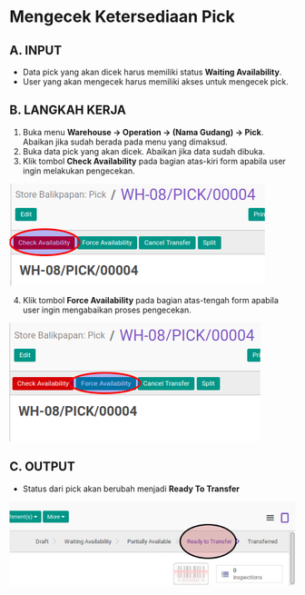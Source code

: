 # Mengecek Ketersediaan Pick

## A. INPUT

* Data pick yang akan dicek harus memiliki status **Waiting Availability**.
* User yang akan mengecek harus memiliki akses untuk mengecek pick.

## B. LANGKAH KERJA

1. Buka menu **Warehouse -> Operation -> (Nama Gudang) -> Pick**. Abaikan jika sudah berada
pada menu yang dimaksud.
2. Buka data pick yang akan dicek. Abaikan jika data sudah dibuka.
3. Klik tombol **Check Availability** pada bagian atas-kiri form apabila user ingin melakukan pengecekan.

![](../../img/pick/tombol-check.png)

4. Klik tombol **Force Availability** pada bagian atas-tengah form apabila user ingin mengabaikan proses pengecekan.

![](../../img/pick/tombol-force.png)

## C. OUTPUT

* Status dari pick akan berubah menjadi **Ready To Transfer**

![](../../img/pick/status-ready-to-transfer.png)
